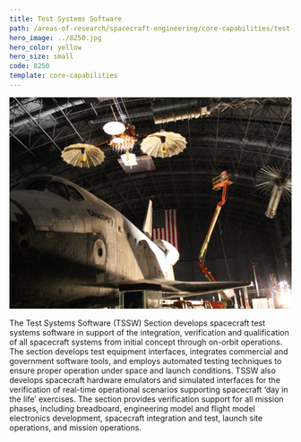 ```yaml
---
title: Test Systems Software
path: /areas-of-research/spacecraft-engineering/core-capabilities/test-systems-software
hero_image: ../8250.jpg
hero_color: yellow
hero_size: small
code: 8250
template: core-capabilities
---
```

![Space Shuttle Discovery and Satellite](8246.jpg)

 The Test Systems Software (TSSW) Section develops spacecraft test systems software in support of the integration, verification and qualification of all spacecraft systems from initial concept through on-orbit operations. The section develops test equipment interfaces, integrates commercial and government software tools, and employs automated testing techniques to ensure proper operation under space and launch conditions. TSSW also develops spacecraft hardware emulators and simulated interfaces for the verification of real-time operational scenarios supporting spacecraft ‘day in the life’ exercises. The section provides verification support for all mission phases, including breadboard, engineering model and flight model electronics development, spacecraft integration and test, launch site operations, and mission operations.